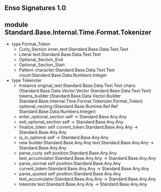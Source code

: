 ## Enso Signatures 1.0
## module Standard.Base.Internal.Time.Format.Tokenizer
- type Format_Token
    - Curly_Section inner_text:Standard.Base.Data.Text.Text
    - Literal text:Standard.Base.Data.Text.Text
    - Optional_Section_End
    - Optional_Section_Start
    - Pattern character:Standard.Base.Data.Text.Text count:Standard.Base.Data.Numbers.Integer
- type Tokenizer
    - Instance original_text:Standard.Base.Data.Text.Text chars:(Standard.Base.Data.Vector.Vector Standard.Base.Data.Text.Text) tokens_builder:(Standard.Base.Data.Vector.Builder Standard.Base.Internal.Time.Format.Tokenizer.Format_Token) optional_nesting:(Standard.Base.Runtime.Ref.Ref Standard.Base.Data.Numbers.Integer)
    - enter_optional_section self -> Standard.Base.Any.Any
    - exit_optional_section self -> Standard.Base.Any.Any
    - finalize_token self current_token:Standard.Base.Any.Any -> Standard.Base.Any.Any
    - is_in_optional self -> Standard.Base.Any.Any
    - new builder:Standard.Base.Any.Any text:Standard.Base.Any.Any -> Standard.Base.Any.Any
    - parse_curly self position:Standard.Base.Any.Any text_accumulator:Standard.Base.Any.Any -> Standard.Base.Any.Any
    - parse_normal self position:Standard.Base.Any.Any current_token:Standard.Base.Any.Any -> Standard.Base.Any.Any
    - parse_quoted self position:Standard.Base.Any.Any text_accumulator:Standard.Base.Any.Any -> Standard.Base.Any.Any
    - tokenize text:Standard.Base.Any.Any -> Standard.Base.Any.Any
